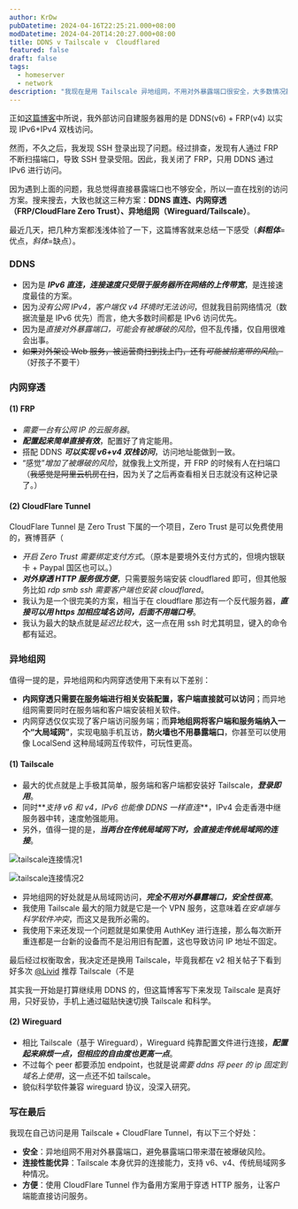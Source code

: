 ```yaml
---
author: KrDw
pubDatetime: 2024-04-16T22:25:21.000+08:00
modDatetime: 2024-04-20T14:20:27.000+08:00
title: DDNS v Tailscale v  Cloudflared
featured: false
draft: false
tags:
  - homeserver
  - network
description: "我现在是用 Tailscale 异地组网，不用对外暴露端口很安全，大多数情况能直连成功速度也很快。"
---
```


正如[这篇博客](https://k1r.in/posts/building-homeserver-with-laptop/#公网访问)中所说，我外部访问自建服务器用的是 DDNS(v6) + FRP(v4) 以实现 IPv6+IPv4 双栈访问。

然而，不久之后，我发现 SSH 登录出现了问题。经过排查，发现有人通过 FRP 不断扫描端口，导致 SSH 登录受阻。因此，我关闭了 FRP，只用 DDNS 通过 IPv6 进行访问。

因为遇到上面的问题，我总觉得直接暴露端口也不够安全，所以一直在找别的访问方案。搜来搜去，大致也就这三种方案：**DDNS 直连、内网穿透（FRP/CloudFlare Zero Trust）、异地组网（Wireguard/Tailscale）**。

最近几天，把几种方案都浅浅体验了一下，这篇博客就来总结一下感受（**_斜粗体_**=优点，_斜体_=缺点）。

### DDNS

- 因为是 **_IPv6 直连，连接速度只受限于服务器所在网络的上传带宽_**，是连接速度最佳的方案。
- 因为*没有公网 IPv4，客户端仅 v4 环境时无法访问*，但就我目前网络情况（数据流量是 IPv6 优先）而言，绝大多数时间都是 IPv6 访问优先。
- 因为是*直接对外暴露端口，可能会有被爆破的风险*，但不乱传播，仅自用很难会出事。
- ~~如果对外架设 Web 服务，被运营商扫到找上门，还有*可能被掐宽带的风险*。~~（好孩子不要干）

### 内网穿透

#### (1) FRP

- _需要一台有公网 IP 的云服务器_。
- **_配置起来简单直接有效_**，配置好了肯定能用。
- 搭配 DDNS **_可以实现 v6+v4 双栈访问_**，访问地址能做到一致。
- “感觉”_增加了被爆破的风险_，就像我上文所提，开 FRP 的时候有人在扫端口（~~我感觉是阿里云机房在扫~~，因为关了之后再查看相关日志就没有这种记录了。）

#### (2) CloudFlare Tunnel

CloudFlare Tunnel 是 Zero Trust 下属的一个项目，Zero Trust 是可以免费使用的，赛博菩萨（

- _开启 Zero Trust 需要绑定支付方式_。（原本是要境外支付方式的，但境内银联卡 + Paypal 国区也可以。）
- **_对外穿透 HTTP 服务很方便_**，只需要服务端安装 cloudflared 即可，但其他服务比如 _rdp smb ssh 需要客户端也安装 cloudflared_。
- 我认为是一个很完美的方案，相当于在 cloudflare 那边有一个反代服务器，**_直接可以用 https 加相应域名访问，后面不用端口号_**。
- 我认为最大的缺点就是*延迟比较大*，这一点在用 ssh 时尤其明显，键入的命令都有延迟。

### 异地组网

值得一提的是，异地组网和内网穿透使用下来有以下差别：

- **内网穿透只需要在服务端进行相关安装配置，客户端直接就可以访问**；而异地组网需要同时在服务端和客户端安装相关软件。
- 内网穿透仅仅实现了客户端访问服务端；而**异地组网将客户端和服务端纳入一个“大局域网”**，实现电脑手机互访，**防火墙也不用暴露端口**，你甚至可以使用像 LocalSend 这种局域网互传软件，可玩性更高。

#### (1) Tailscale

- 最大的优点就是上手极其简单，服务端和客户端都安装好 Tailscale，**_登录即用_**。
- 同时**_支持 v6 和 v4，IPv6 也能像 DDNS 一样直连_**，IPv4 会走香港中继服务器中转，速度勉强能用。
- 另外，值得一提的是，**_当两台在传统局域网下时，会直接走传统局域网的连接_**。

![tailscale连接情况1](https://img.k1r.in/2024/05/picgo_44003e27bc00a6094f3a1ba615efdab5.png)

![tailscale连接情况2](https://img.k1r.in/2024/05/picgo_51c10841eb748171487e70772112ee4f.png)

- 异地组网的好处就是从局域网访问，**_完全不用对外暴露端口，安全性很高_**。
- 我使用 Tailscale 最大的阻力就是它是一个 VPN 服务，这意味着*在安卓端与科学软件冲突*，而这又是我所必需的。
- 我使用下来还发现一个问题就是如果使用 AuthKey 进行连接，那么每次断开重连都是一台新的设备而不是沿用旧有配置，这也导致访问 IP 地址不固定。

最后经过权衡取舍，我决定还是换用 Tailscale，毕竟我都在 v2 相关帖子下看到好多次 [@Livid](https://www.v2ex.com/member/Livid) 推荐 Tailscale（不是

其实我一开始是打算继续用 DDNS 的，但这篇博客写下来发现 Tailscale 是真好用，只好妥协，手机上通过磁贴快速切换 Tailscale 和科学。

#### (2) Wireguard

- 相比 Tailscale（基于 Wireguard），Wireguard 纯靠配置文件进行连接，**_配置起来麻烦一点，但相应的自由度也更高一点_**。
- 不过每个 peer 都要添加 endpoint，也就是说*需要 ddns 将 peer 的 ip 固定到域名上使用*，这一点还不如 tailscale。
- 貌似科学软件兼容 wireguard 协议，没深入研究。

### 写在最后

我现在自己访问是用 Tailscale + CloudFlare Tunnel，有以下三个好处：

- **安全**：异地组网不用对外暴露端口，避免暴露端口带来潜在被爆破风险。
- **连接性能优异**：Tailscale 本身优异的连接能力，支持 v6、v4、传统局域网多种情况。
- **方便**：使用 CloudFlare Tunnel 作为备用方案用于穿透 HTTP 服务，让客户端能直接访问服务。
